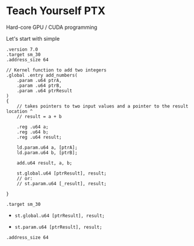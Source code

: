 
# Teach Yourself PTX
Hard-core GPU / CUDA programming

Let's start with simple
```ptx
.version 7.0
.target sm_30
.address_size 64

// Kernel function to add two integers
.global .entry add_numbers(
    .param .u64 ptrA,
    .param .u64 ptrB,
    .param .u64 ptrResult
)
{
    // takes pointers to two input values and a pointer to the result location ^
    // result = a + b

    .reg .u64 a;
    .reg .u64 b;
    .reg .u64 result;

    ld.param.u64 a, [ptrA];
    ld.param.u64 b, [ptrB];
    
    add.u64 result, a, b;

    st.global.u64 [ptrResult], result;
    // or:
    // st.param.u64 [_result], result;

}
```

`.target sm_30`

* `st.global.u64 [ptrResult], result;`

* `st.param.u64 [ptrResult], result;`

`.address_size 64`
